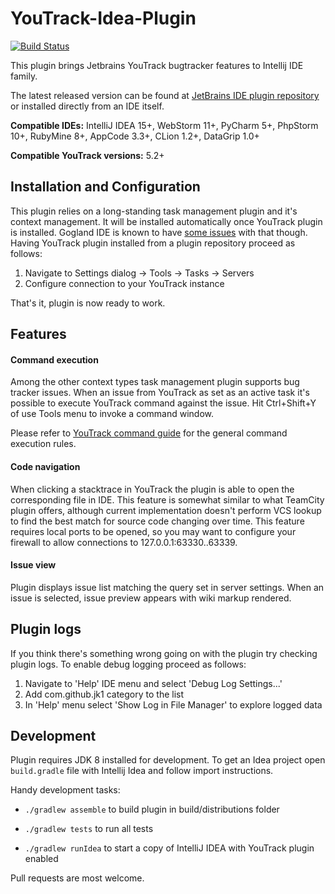 YouTrack-Idea-Plugin
======================
[![Build Status](https://travis-ci.org/jk1/youtrack-idea-plugin.png?branch=master)](https://travis-ci.org/jk1/youtrack-idea-plugin)

This plugin brings Jetbrains YouTrack bugtracker features to Intellij IDE family.

The latest released version can be found at [JetBrains IDE plugin repository](https://plugins.jetbrains.com/plugin/8215) or installed directly from an IDE itself.

**Compatible IDEs:** IntelliJ IDEA 15+, WebStorm 11+, PyCharm 5+, PhpStorm 10+, RubyMine 8+, AppCode 3.3+, CLion 1.2+, DataGrip 1.0+

**Compatible YouTrack versions:** 5.2+

## Installation and Configuration

This plugin relies on a long-standing task management plugin and it's context management. It will be installed automatically once YouTrack plugin is installed. Gogland IDE is known to have [some issues](https://github.com/jk1/youtrack-idea-plugin/issues/66) with that though. Having YouTrack plugin installed from a plugin repository  proceed as follows:

1. Navigate to Settings dialog -> Tools -> Tasks -> Servers
2. Configure connection to your YouTrack instance

That's it, plugin is now ready to work.

## Features

#### Command execution

Among the other context types task management plugin supports bug tracker issues. When an issue from YouTrack as set as an active task it's possible to execute YouTrack command against the issue. Hit Ctrl+Shift+Y of use Tools menu to invoke a command window.

Please refer to [YouTrack command guide](https://confluence.jetbrains.com/display/YTD65/Quick+Start+Guide.+Using+Command+Window) for the general command execution rules.

#### Code navigation

When clicking a stacktrace in YouTrack the plugin is able to open the corresponding file in IDE. This feature is somewhat similar to what TeamCity plugin offers, although current implementation doesn't perform VCS lookup to find the best match for source code changing over time.
This feature requires local ports to be opened, so you may want to configure your firewall to allow connections to 127.0.0.1:63330..63339.

#### Issue view

Plugin displays issue list matching the query set in server settings. When an issue is selected, issue preview appears with wiki markup rendered.

## Plugin logs

If you think there's something wrong going on with the plugin try checking plugin logs.
To enable debug logging proceed as follows:

1. Navigate to 'Help' IDE menu and select 'Debug Log Settings...'
2. Add com.github.jk1 category to the list
3. In 'Help' menu select 'Show Log in File Manager' to explore logged data

## Development

Plugin requires JDK 8 installed for development.
To get an Idea project open ```build.gradle``` file with Intellij Idea and follow import instructions.

Handy development tasks:

- ```./gradlew assemble``` to build plugin in build/distributions folder

- ```./gradlew tests``` to run all tests

- ```./gradlew runIdea``` to start a copy of IntelliJ IDEA with YouTrack plugin enabled

Pull requests are most welcome.


